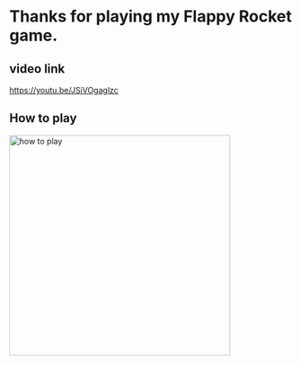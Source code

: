 # Thanks for playing my Flappy Rocket game.

## video link
https://youtu.be/JSiVOgaglzc

## How to play
<img width="393" alt="how to play" src="https://github.com/pre-char/Flappy_Rocket/assets/140291878/a8a4f562-554a-4997-b69a-79376a818af6">
